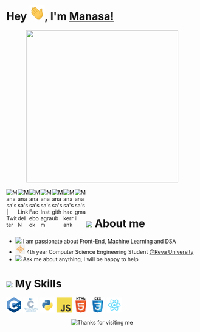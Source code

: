 # Hey <img src="https://github.com/manasasamaga/manasasamaga/blob/master/wave.gif" width="40px">, I'm [Manasa!](https://github.com/manasasamaga) 


<p align="center">

  <img src="https://media.giphy.com/media/LMcB8XospGZO8UQq87/giphy.gif" width="400" height="400">
 </p>
  
<a href="https://twitter.com/ManasaSamaga">
  <img align="left" alt="Manasa's | Twitter" width="30px" src="https://image.flaticon.com/icons/svg/2111/2111703.svg" draggable="false" />
</a>
<a href="https://www.linkedin.com/in/manasa-samaga-08632396/">
  <img align="left" alt="Manasa's LinkdeIN" width="30px" src="https://image.flaticon.com/icons/svg/2111/2111465.svg" draggable="false" />
</a>
<a href="https://www.facebook.com/manasasb17">
  <img align="left" alt="Manasa's Facebook" width="30px" src="https://image.flaticon.com/icons/svg/2111/2111342.svg" draggable="false" />
</a>
<a href="https://www.instagram.com/manasa.samaga/">
  <img align="left" alt="Manasa's Instagram" width="30px" src="https://image.flaticon.com/icons/svg/2111/2111421.svg" draggable="false" />
</a>
<a href="https://github.com/manasasamaga">
  <img align="left" alt="Manasa's github" width="30px" src="https://image.flaticon.com/icons/svg/2111/2111432.svg" draggable="false" />
</a>
<a href="https://www.hackerrank.com/Error_ki_Maa">
  <img align="left" alt="Manasa's hackerrank" width="30px" src="https://assets.brandfolder.com/y9ol94wb/v/331198/view@2x.png?v=1591971279" draggable="false" />
</a>
<a href="manasasb17@gmail.com">
  <img align="left" alt="Manasa's gmail" width="30px" src="https://image.flaticon.com/icons/svg/732/732200.svg" draggable="false" />
</a>

<br />
<br />

# <img src="https://media.giphy.com/media/VgCDAzcKvsR6OM0uWg/giphy.gif" width="50" draggable="false" > About me
- <img src="https://image.flaticon.com/icons/svg/888/888954.svg" width="25" draggable="false"> I am passionate about Front-End, Machine Learning and DSA
- <img src="https://github.com/manasasamaga/manasasamaga/blob/master/reva.jpeg" width="25" draggable="false"> 4th year Computer Science Engineering Student  <a href="http://eng.cu.edu.eg/ar/">@Reva University</a>
- <img src="https://image.flaticon.com/icons/svg/3094/3094869.svg" width="25" draggable="false"> Ask me about anything, I will be happy to help

# <img src="https://media.giphy.com/media/WUlplcMpOCEmTGBtBW/giphy.gif" width="50"> My Skills
<code><img height="40" src="https://raw.githubusercontent.com/github/explore/80688e429a7d4ef2fca1e82350fe8e3517d3494d/topics/cpp/cpp.png"></code>
<code><img height="40" src="https://raw.githubusercontent.com/github/explore/80688e429a7d4ef2fca1e82350fe8e3517d3494d/topics/c/c.png"></code>
<code><img height="40" src="https://raw.githubusercontent.com/github/explore/80688e429a7d4ef2fca1e82350fe8e3517d3494d/topics/python/python.png"></code>
<code><img height="40" src="https://raw.githubusercontent.com/github/explore/80688e429a7d4ef2fca1e82350fe8e3517d3494d/topics/javascript/javascript.png"></code>
<code><img height="40" src="https://raw.githubusercontent.com/github/explore/80688e429a7d4ef2fca1e82350fe8e3517d3494d/topics/html/html.png"></code>
<code><img height="40" src="https://raw.githubusercontent.com/github/explore/80688e429a7d4ef2fca1e82350fe8e3517d3494d/topics/css/css.png"></code>
<code><img height="40" src="https://raw.githubusercontent.com/github/explore/80688e429a7d4ef2fca1e82350fe8e3517d3494d/topics/react/react.png"></code>

<div align="center">

<img height="120" alt="Thanks for visiting me" width="100%" src="https://raw.githubusercontent.com/BrunnerLivio/brunnerlivio/master/images/marquee.svg" />

